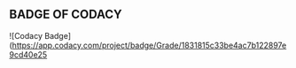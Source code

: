 ## BADGE OF CODACY
![Codacy Badge](https://app.codacy.com/project/badge/Grade/1831815c33be4ac7b122897e9cd40e25
